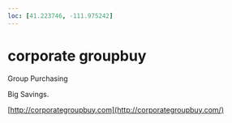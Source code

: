```yaml
---
loc: [41.223746, -111.975242]
---
```

# corporate groupbuy

Group Purchasing

Big Savings.

[http://corporategroupbuy.com](http://corporategroupbuy.com/)
